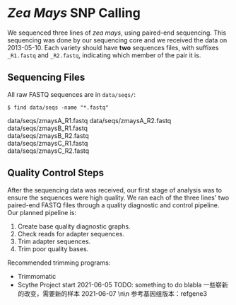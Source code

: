 # *Zea Mays* SNP Calling

We sequenced three lines of *zea mays*, using paired-end
sequencing. This sequencing was done by our sequencing core and we
received the data on 2013-05-10. Each variety should have **two**
sequences files, with suffixes `_R1.fastq` and `_R2.fastq`, indicating
which member of the pair it is.

## Sequencing Files

All raw FASTQ sequences are in `data/seqs/`:

`$ find data/seqs -name "*.fastq"`

data/seqs/zmaysA_R1.fastq 
data/seqs/zmaysA_R2.fastq  
data/seqs/zmaysB_R1.fastq  
data/seqs/zmaysB_R2.fastq  
data/seqs/zmaysC_R1.fastq  
data/seqs/zmaysC_R2.fastq  

## Quality Control Steps

After the sequencing data was received, our first stage of analysis
was to ensure the sequences were high quality. We ran each of the
three lines' two paired-end FASTQ files through a quality diagnostic
and control pipeline. Our planned pipeline is:

1. Create base quality diagnostic graphs.
2. Check reads for adapter sequences.
3. Trim adapter sequences.
4. Trim poor quality bases.

Recommended trimming programs:  

- Trimmomatic
- Scythe
Project start 2021-06-05
TODO: something to do blabla
一些崭新的改变，需要新的样本 2021-06-07
\n\n 参考基因组版本：refgene3
